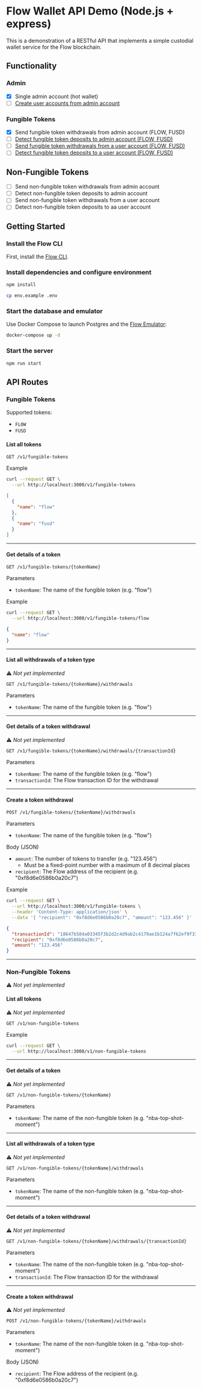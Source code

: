 # Flow Wallet API Demo (Node.js + express)

This is a demonstration of a RESTful API that
implements a simple custodial wallet service for the Flow blockchain.

## Functionality

### Admin

- [x] Single admin account (hot wallet)
- [ ] [Create user accounts from admin account](https://github.com/onflow/flow-wallet-api-node-demo/issues/1)

### Fungible Tokens

- [x] Send fungible token withdrawals from admin account (FLOW, FUSD)
- [ ] [Detect fungible token deposits to admin account (FLOW, FUSD)](https://github.com/onflow/flow-wallet-api-node-demo/issues/2)
- [ ] [Send fungible token withdrawals from a user account (FLOW, FUSD)](https://github.com/onflow/flow-wallet-api-node-demo/issues/3)
- [ ] [Detect fungible token deposits to a user account (FLOW, FUSD)](https://github.com/onflow/flow-wallet-api-node-demo/issues/4)

## Non-Fungible Tokens

- [ ] Send non-fungible token withdrawals from admin account
- [ ] Detect non-fungible token deposits to admin account
- [ ] Send non-fungible token withdrawals from a user account
- [ ] Detect non-fungible token deposits to aa user account

## Getting Started

### Install the Flow CLI

First, install the [Flow CLI](https://docs.onflow.org/flow-cli/install/).

### Install dependencies and configure environment

```sh
npm install

cp env.example .env
```

### Start the database and emulator

Use Docker Compose to launch Postgres and the [Flow Emulator](https://docs.onflow.org/emulator):

```sh
docker-compose up -d
```

### Start the server

```sh
npm run start
```

## API Routes

### Fungible Tokens

Supported tokens:
- `FLOW`
- `FUSD`

#### List all tokens

`GET /v1/fungible-tokens`

Example

```sh
curl --request GET \
  --url http://localhost:3000/v1/fungible-tokens
```

```json
[
  {
    "name": "flow"
  },
  {
    "name": "fusd"
  }
]
```

---

#### Get details of a token

`GET /v1/fungible-tokens/{tokenName}`

Parameters

- `tokenName`: The name of the fungible token (e.g. "flow")

Example

```sh
curl --request GET \
  --url http://localhost:3000/v1/fungible-tokens/flow
```

```json
{
  "name": "flow"
}
```

---

#### List all withdrawals of a token type

:warning: _Not yet implemented_

`GET /v1/fungible-tokens/{tokenName}/withdrawals`

Parameters

- `tokenName`: The name of the fungible token (e.g. "flow")

---

#### Get details of a token withdrawal

:warning: _Not yet implemented_

`GET /v1/fungible-tokens/{tokenName}/withdrawals/{transactionId}`

Parameters

- `tokenName`: The name of the fungible token (e.g. "flow")
- `transactionId`: The Flow transaction ID for the withdrawal

---

#### Create a token withdrawal

`POST /v1/fungible-tokens/{tokenName}/withdrawals`

Parameters

- `tokenName`: The name of the fungible token (e.g. "flow")

Body (JSON)

- `amount`: The number of tokens to transfer (e.g. "123.456")
  - Must be a fixed-point number with a maximum of 8 decimal places
- `recipient`: The Flow address of the recipient (e.g. "0xf8d6e0586b0a20c7")

Example

```sh
curl --request GET \
  --url http://localhost:3000/v1/fungible-tokens \
  --header 'Content-Type: application/json' \
  --data '{ "recipient": "0xf8d6e0586b0a20c7", "amount": "123.456" }'
```

```json
{
  "transactionId": "18647b584a03345f3b2d2c4d9ab2c4179ae1b124a7f62ef9f33910e5ca8b353c",
  "recipient": "0xf8d6e0586b0a20c7",
  "amount": "123.456"
}
```

---

### Non-Fungible Tokens

:warning: _Not yet implemented_

#### List all tokens

:warning: _Not yet implemented_

`GET /v1/non-fungible-tokens`

Example

```sh
curl --request GET \
  --url http://localhost:3000/v1/non-fungible-tokens
```

---

#### Get details of a token

:warning: _Not yet implemented_

`GET /v1/non-fungible-tokens/{tokenName}`

Parameters

- `tokenName`: The name of the non-fungible token (e.g. "nba-top-shot-moment")

---

#### List all withdrawals of a token type

:warning: _Not yet implemented_

`GET /v1/non-fungible-tokens/{tokenName}/withdrawals`

Parameters

- `tokenName`: The name of the non-fungible token (e.g. "nba-top-shot-moment")

---

#### Get details of a token withdrawal

:warning: _Not yet implemented_

`GET /v1/non-fungible-tokens/{tokenName}/withdrawals/{transactionId}`

Parameters

- `tokenName`: The name of the non-fungible token (e.g. "nba-top-shot-moment")
- `transactionId`: The Flow transaction ID for the withdrawal

---

#### Create a token withdrawal

:warning: _Not yet implemented_

`POST /v1/non-fungible-tokens/{tokenName}/withdrawals`

Parameters

- `tokenName`: The name of the non-fungible token (e.g. "nba-top-shot-moment")

Body (JSON)

- `recipient`: The Flow address of the recipient (e.g. "0xf8d6e0586b0a20c7")
